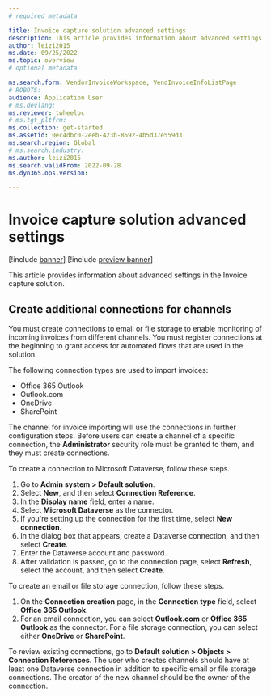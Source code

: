 ```yaml
---
# required metadata

title: Invoice capture solution advanced settings
description: This article provides information about advanced settings in the Invoice capture solution.
author: leizi2015
ms.date: 09/25/2022
ms.topic: overview
# optional metadata

ms.search.form: VendorInvoiceWorkspace, VendInvoiceInfoListPage
# ROBOTS: 
audience: Application User
# ms.devlang: 
ms.reviewer: twheeloc
# ms.tgt_pltfrm: 
ms.collection: get-started
ms.assetid: 0ec4dbc0-2eeb-423b-8592-4b5d37e559d3
ms.search.region: Global
# ms.search.industry: 
ms.author: leizi2015
ms.search.validFrom: 2022-09-28
ms.dyn365.ops.version: 

---
```


# Invoice capture solution advanced settings

[!include [banner](../includes/banner.md)]
[!include [preview banner](../includes/preview-banner.md)]

This article provides information about advanced settings in the Invoice capture solution.

## Create additional connections for channels

You must create connections to email or file storage to enable monitoring of incoming invoices from different channels. You must register connections at the beginning to grant access for automated flows that are used in the solution.

The following connection types are used to import invoices:

- Office 365 Outlook
- Outlook.com
- OneDrive
- SharePoint

The channel for invoice importing will use the connections in further configuration steps. Before users can create a channel of a specific connection, the **Administrator** security role must be granted to them, and they must create connections.

To create a connection to Microsoft Dataverse, follow these steps.

1. Go to **Admin system \> Default solution**.
2. Select **New**, and then select **Connection Reference**.
3. In the **Display name** field, enter a name.
4. Select **Microsoft Dataverse** as the connector.
5. If you're setting up the connection for the first time, select **New connection**.
6. In the dialog box that appears, create a Dataverse connection, and then select **Create**.
7. Enter the Dataverse account and password.
8. After validation is passed, go to the connection page, select **Refresh**, select the account, and then select **Create**.

To create an email or file storage connection, follow these steps.

1. On the **Connection creation** page, in the **Connection type** field, select **Office 365 Outlook**.
2. For an email connection, you can select **Outlook.com** or **Office 365 Outlook** as the connector. For a file storage connection, you can select either **OneDrive** or **SharePoint**.

To review existing connections, go to **Default solution \> Objects \> Connection References**. The user who creates channels should have at least one Dataverse connection in addition to specific email or file storage connections. The creator of the new channel should be the owner of the connection.
